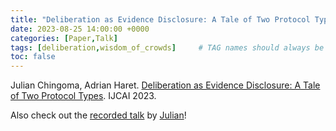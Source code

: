 ```yaml
---
title: "Deliberation as Evidence Disclosure: A Tale of Two Protocol Types"
date: 2023-08-25 14:00:00 +0000
categories: [Paper,Talk]
tags: [deliberation,wisdom_of_crowds]     # TAG names should always be lowercase
toc: false
---
```


Julian Chingoma, Adrian Haret. 
[Deliberation as Evidence Disclosure: A Tale of Two Protocol Types](https://www.ijcai.org/proceedings/2023/0288.pdf). 
IJCAI 2023.

Also check out the [recorded talk](https://ijcai-23.org/video/?vid=39005350)
by [Julian](https://staff.science.uva.nl/j.z.chingoma/)!
